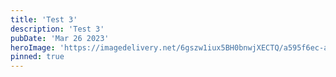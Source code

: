 ```yaml
---
title: 'Test 3'
description: 'Test 3'
pubDate: 'Mar 26 2023'
heroImage: 'https://imagedelivery.net/6gszw1iux5BH0bnwjXECTQ/a595f6ec-a66f-4de3-3141-a2998e83b500/small'
pinned: true
---
```

